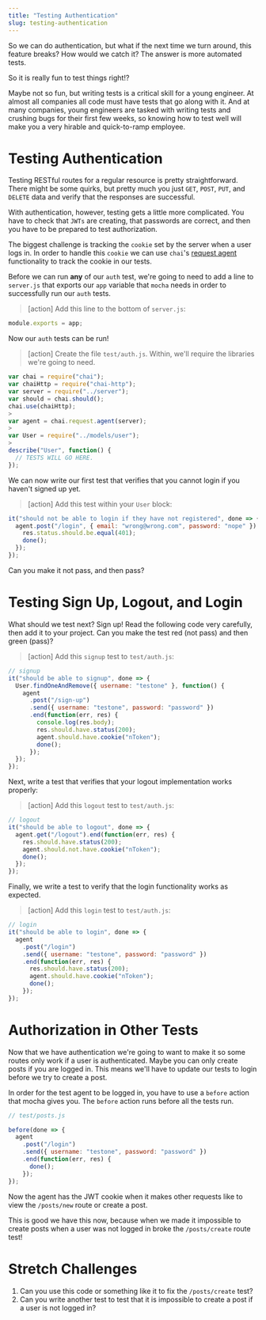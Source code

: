 ```yaml
---
title: "Testing Authentication"
slug: testing-authentication
---
```


So we can do authentication, but what if the next time we turn around, this feature breaks? How would we catch it? The answer is more automated tests.

So it is really fun to test things right!?

Maybe not so fun, but writing tests is a critical skill for a young engineer. At almost all companies all code must have tests that go along with it. And at many companies, young engineers are tasked with writing tests and crushing bugs for their first few weeks, so knowing how to test well will make you a very hirable and quick-to-ramp employee.

# Testing Authentication

Testing RESTful routes for a regular resource is pretty straightforward. There might be some quirks, but pretty much you just `GET`, `POST`, `PUT`, and `DELETE` data and verify that the responses are successful.

With authentication, however, testing gets a little more complicated. You have to check that `JWTs` are creating, that passwords are correct, and then you have to be prepared to test authorization.

The biggest challenge is tracking the `cookie` set by the server when a user logs in. In order to handle this `cookie` we can use `chai`'s [request agent](https://github.com/chaijs/chai-http#retaining-cookies-with-each-request) functionality to track the cookie in our tests.

Before we can run **any** of our `auth` test, we're going to need to add a line to `server.js` that exports our `app` variable that `mocha` needs in order to successfully run our `auth` tests.

> [action]
> Add this line to the bottom of `server.js`:
>
```js
module.exports = app;
```

Now our `auth` tests can be run!

> [action]
> Create the file `test/auth.js`. Within, we'll require the libraries we're going to need.
>
```js
var chai = require("chai");
var chaiHttp = require("chai-http");
var server = require("../server");
var should = chai.should();
chai.use(chaiHttp);
>
var agent = chai.request.agent(server);
>
var User = require("../models/user");
>
describe("User", function() {
  // TESTS WILL GO HERE.
});
```

We can now write our first test that verifies that you cannot login if you haven't signed up yet.

> [action]
> Add this test within your `User` block:
>
```js
it("should not be able to login if they have not registered", done => {
  agent.post("/login", { email: "wrong@wrong.com", password: "nope" }).end(function(err, res) {
    res.status.should.be.equal(401);
    done();
  });
});
```

Can you make it not pass, and then pass?

# Testing Sign Up, Logout, and Login

What should we test next? Sign up! Read the following code very carefully, then add it to your project. Can you make the test red (not pass) and then green (pass)?

> [action]
> Add this `signup` test to `test/auth.js`:
>
```js
// signup
it("should be able to signup", done => {
  User.findOneAndRemove({ username: "testone" }, function() {
    agent
      .post("/sign-up")
      .send({ username: "testone", password: "password" })
      .end(function(err, res) {
        console.log(res.body);
        res.should.have.status(200);
        agent.should.have.cookie("nToken");
        done();
      });
  });
});
```

Next, write a test that verifies that your logout implementation works properly:

> [action]
> Add this `logout` test to `test/auth.js`:
>
```js
// logout
it("should be able to logout", done => {
  agent.get("/logout").end(function(err, res) {
    res.should.have.status(200);
    agent.should.not.have.cookie("nToken");
    done();
  });
});
```

Finally, we write a test to verify that the login functionality works as expected.

> [action]
> Add this `login` test to `test/auth.js`:
>
```js
// login
it("should be able to login", done => {
  agent
    .post("/login")
    .send({ username: "testone", password: "password" })
    .end(function(err, res) {
      res.should.have.status(200);
      agent.should.have.cookie("nToken");
      done();
    });
});
```

# Authorization in Other Tests

Now that we have authentication we're going to want to make it so some routes only work if a user is authenticated. Maybe you can only create posts if you are logged in. This means we'll have to update our tests to login before we try to create a post.

In order for the test agent to be logged in, you have to use a `before` action that mocha gives you. The `before` action runs before all the tests run.

```js
// test/posts.js

before(done => {
  agent
    .post("/login")
    .send({ username: "testone", password: "password" })
    .end(function(err, res) {
      done();
    });
});
```

Now the agent has the JWT cookie when it makes other requests like to view the `/posts/new` route or create a post.

This is good we have this now, because when we made it impossible to create posts when a user was not logged in broke the `/posts/create` route test!

# Stretch Challenges

1. Can you use this code or something like it to fix the `/posts/create` test?
1. Can you write another test to test that it is impossible to create a post if a user is not logged in?

